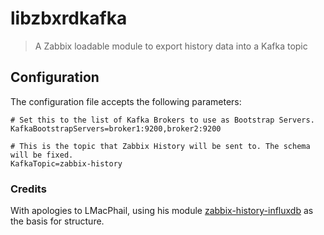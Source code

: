 # libzbxrdkafka #

> A Zabbix loadable module to export history data into a Kafka topic

## Configuration ##

The configuration file accepts the following parameters:

    # Set this to the list of Kafka Brokers to use as Bootstrap Servers.
    KafkaBootstrapServers=broker1:9200,broker2:9200
    
    # This is the topic that Zabbix History will be sent to. The schema will be fixed.
    KafkaTopic=zabbix-history

### Credits ###

With apologies to LMacPhail, using his module 
[zabbix-history-influxdb](https://github.com/LMacPhail/zabbix-history-influxdb) as the basis for structure.
